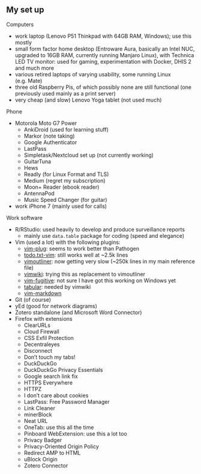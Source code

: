## My set up

Computers

  - work laptop (Lenovo P51 Thinkpad with 64GB RAM, Windows); use this
    mostly
  - small form factor home desktop (Entroware Aura, basically an Intel
    NUC, upgraded to 16GB RAM, currently running Manjaro Linux), with
    Technica LED TV monitor: used for gaming, experimentation with
    Docker, DHIS 2 and much more
  - various retired laptops of varying usability, some running Linux
    (e.g. Mate)
  - three old Raspberry Pis, of which possibly none are still functional
    (one previously used mainly as a print server)
  - very cheap (and slow) Lenovo Yoga tablet (not used much)

Phone

  - Motorola Moto G7 Power
      - AnkiDroid (used for learning stuff)
      - Markor (note taking)
      - Google Authenticator
      - LastPass
      - Simpletask/Nextcloud set up (not currently working)
      - GuitarTuna
      - Hews
      - Readly (for Linux Format and TLS)
      - Medium (regret my subscription)
      - Moon+ Reader (ebook reader)
      - AntennaPod
      - Music Speed Changer (for guitar)
  - work iPhone 7 (mainly used for calls)

Work software

  - R/RStudio: used heavily to develop and produce surveillance reports
      - mainly use `data.table` package for coding (speed and elegance)
  - Vim (used a lot) with the following plugins:
      - [vim-plug](https://github.com/junegunn/vim-plug): seems to work
        better than Pathogen
      - [todo.txt-vim](https://github.com/dbeniamine/todo.txt-vim):
        still works well at \~2.5k lines
      - [vimoutliner](https://github.com/vimoutliner/vimoutliner): now
        getting very slow (\~250k lines in my main reference file)
      - [vimwiki](https://github.com/vimwiki/vimwiki): trying this as
        replacement to vimoutliner
      - [vim-fugitive](https://github.com/tpope/vim-fugitive): not sure
        I have got this working on Windows yet
      - [tabular](https://github.com/godlygeek/tabular): needed by
        vimwiki
      - [vim-markdown](https://github.com/plasticboy/vim-markdown)
  - Git (of course)
  - yEd (good for network diagrams)
  - Zotero standalone (and Microsoft Word Connector)
  - Firefox with extensions
      - ClearURLs
      - Cloud Firewall
      - CSS Exfil Protection
      - Decentraleyes
      - Disconnect
      - Don’t touch my tabs\!
      - DuckDuckGo
      - DuckDuckGo Privacy Essentials
      - Google search link fix
      - HTTPS Everywhere
      - HTTPZ
      - I don’t care about cookies
      - LastPass: Free Password Manager
      - Link Cleaner
      - minerBlock
      - Neat URL
      - OneTab: use this all the time
      - Pinboard WebExtension: use this a lot too
      - Privacy Badger
      - Privacy-Oriented Origin Policy
      - Redirect AMP to HTML
      - uBlock Origin
      - Zotero Connector
